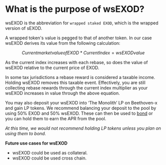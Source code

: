 # What is the purpose of wsEXOD?

wsEXOD is the abbreviation for `wrapped staked EXOD`, which is the wrapped version of sEXOD.

A wrapped token's value is pegged to that of another token. In our case wsEXOD derives its value from the following calculation:

$$ Current market value of EXOD * Current Index = wsEXOD value $$

As the current index increases with each rebase, so does the value of wsEXOD relative to the current price of EXOD.

In some tax jurisdictions a rebase reward is considered a taxable income. Holding wsEXOD removes this taxable event. Effectively, you are still collecting rebase rewards through the current index multiplier as your wsEXOD increases in value through the above equation. 

You may also deposit your wsEXOD into ‘The Monolith’ LP on Beethoven-x and gain LP tokens. We recommend balancing your deposit to the pool by using 50% EXOD and 50% wsEXOD. These can then be used to [bond](../../using-the-website/purchase-a-bond/the-monolith-lp-bond.md) or you can hold them to earn the APR from the pool.

*At this time, we would not recommend holding LP tokens unless you plan on using them to bond.*

**Future use cases for wsEXOD**
  * wsEXOD could be used as collateral.
  * wsEXOD could be used cross chain.
